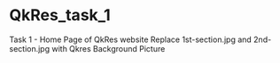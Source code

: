 # QkRes_task_1
Task 1 - Home Page of QkRes website
Replace 1st-section.jpg and 2nd-section.jpg with Qkres Background Picture
